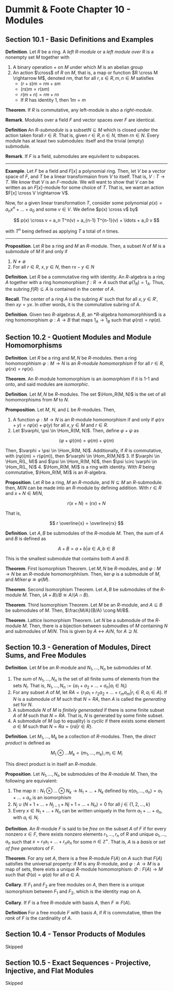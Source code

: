 # Dummit & Foote Chapter 10 - Modules

## Section 10.1 - Basic Definitions and Examples

**Definition**. Let $R$ be a ring. A *left $R$-module* or a *left module over $R$* is a nonempty set $M$ together with

1. A binary operation $+$ on $M$ under which $M$ is an abelian group
2. An action $\cross$ of $R$ on $M$, that is, a map or function $R \cross M \rightarrow M$, denoted $rm$, that for all $r, s \in R, m, n \in M$ satisfies
    - $(r + s)m = rm + sm$
    - $(rs)m = r(sm)$
    - $r(m + n) = rm + rn$
    - If $R$ has identity $1$, then $1m = m$

**Theorem**. If $R$ is commutative, any left-module is also a *right-module*.

**Remark**. Modules over a field $F$ and vector spaces over $F$ are identical.

**Definition** An *R-submodule* is a subset$N \subseteq M$ which is closed under the action taken forall $r \in R$. That is, given $r \in R, n \in N$, tthen $rn \in N$. Every module has at least two submodules: itself and the trivial (empty) submodule.

**Remark**. If $F$ is a field, submodules are equivilent to subspaces.

---

**Example**. Let $F$ be a field and $F[x]$ a polynomial ring. Then, let $V$ be a vector space of $F$, and $T$ be a linear transformaion from $V$ to itself. That is, $V: T \rightarrow T$. We know that $V$ is an $F$-module. We will want to show that $V$ can be written as an $F[x]$-module for some choice of $T$. That is, we want an action $F[x] \cross V \rightarrow V$.

Now, for a given linear transformation $T$, consider some polynomial $p(x) = a_n x^n + \ldots + a_0$ and some $v \in V$. We define $p(x) \cross v$ by$

$$
p(x) \cross v = a_n T^n(v) + a_{n-1} T^{n-1}(v) + \ldots + a_0 v
$$

with $T^n$ being defined as applying $T$ a total of $n$ times.

---

**Proposition**. Let $R$ be a ring and $M$ an $R$-module. Then, a subset $N$ of $M$ is a submodule of $M$ if and only if

1. $N \neq \emptyset$
2. For all $r \in R$, $x, y \in N$, then $rx - y \in N$

**Definition**. Let $R$ be a commutative ring with identity. An $R$-algebra is a ring $A$ together with a ring homomorphism $f: R \rightarrow A$ such that $\varphi(1_R) = 1_A$. Thus, the subring $f(R) \subseteq A$ is contained in the center of $A$.

**Recall**. The center of a ring $A$ is the subring $A'$ such that for all $x, y \in R'$, then $xy = yx$. In other words, it is the commutative subring of $A$.

**Definition**. Given two $R$-algebras $A, B$, an *$R$-algebra homomorphhism$ is a ring homomorphism $\varphi: A \rightarrow B$ that maps $1_A \rightarrow 1_B$ such that $\varphi(ra) = r\varphi(a)$.

## Section 10.2 - Quotient Modules and Module Homomorphisms

**Definition**. Let $R$ be a ring and $M, N$ be $R$-modules. then a ring homomorphhism $\varphi: M \rightarrow N$ is an *$R$-module homomorphism* if for all $r \in R$, $\varphi(rx) = r\varphi(x)$.

**Theorem**. An $R$-module homomorphism is an *isomorphism* if it is 1-1 and onto, and said modules are *isomorphic*.

**Definition**. Let $M, N$ be $R$-modules. The set $\Hom_R(M, N)$ is the set of all homomorphisms from $M$ to $N$.

**Promposition**. Let $M$, $N$, and $L$ be $R$-modules. Then,

1. A function $\varphi: M \rightarrow N$ is an $R$-module homomorphism if and only if $\varphi(rx + y) = r\varphi(x) + \varphi(y)$ for all $x, y \in M$ and $r \in R$.
2. Let $\varphi, \psi \in \Hom_R(M, N)$. Then, define $\varphi + \psi$ as

$$
(\varphi + \psi)(m) = \varphi(m) + \psi(m)
$$

Then, $\varphi + \psi \in \Hom_R(M, N)$. Additionally, if $R$ is commutative, with $(r\varphi)(m) = r(\varphi(m))$, then $r\varphi \in \Hom_R(M,N)$
3. If $\varphi \in \Hom_R(L, M)$ and $\psi \in \Hom_R(M, N)$, then $\psi \circ \varphi \in \Hom_R(L, N)$
4. $\Hom_R(M, M)$ is a ring with identity. With $R$ being commutative, $\Hom_R(M, M)$ is an $R$-algebra.

**Proposition**. Let $R$ be a ring, $M$ an $R$-module, and $N \subseteq M$ an $R$-submodule. then, $M/N$ can be made into an $R$-module by defining addition. With $r \in R$ and $x + N \in M/N$,

$$
r(x + N) = (rx) + N
$$

That is,

$$
r \overline{x} = \overline{rx}
$$

**Definition**. Let $A, B$ be submodules  of the $R$-module $M$. Then, the *sum* of $A$ and $B$ is defined as

$$
A + B = {a + b | a \in A, b \in B}
$$

This is the smallest submodule that contains both $A$ and $B$.

**Theorem**. First Isomorphism Theorem. Let $M, N$ be $R$-modules, and $\varphi: M \rightarrow N$ be an $R$-module homomorphhiism. Then, $\ker \varphi$ is a submodule of $M$, and $M / \ker \varphi \cong \varphi(M)$.

**Theorem**. Second Isomorphism Theorem. Let $A, B$ be submodules of the $R$-module $M$. Then, $(A + B)/B \cong A/(A \cap B)$.

**Theorem**. Third Isomorphism Theorem. Let $M$ be an $R$-module, and $A \subseteq B$ be submodules of $M$. Then, $\frac{M/A}{B/A} \cong M/B$.

**Theorem**. Lattice Isomorphism Theorem. Let $N$ be a submodule of the $R$-module $M$. Then, there is a bijection between submoudles of $M$ containing $N$ and submodules of $M/N$. This is given by $A \leftrightarrow A/N$, for $A \supseteq N$.

## Section 10.3 - Generation of Modules, Direct Sums, and Free Modules

**Definition**. Let $M$ be an $R$-module and $N_1, \ldots, N_n$ be submodules of $M$.

1. The *sum* of $N_1, \ldots, N_n$ is the set of all finite sums of elements from the sets $N_i$. That is, $N_1, \ldots, N_n := \{a_1 + a_2 + \ldots + a_n | a_i \in N_i\}$
2. For any subset $A$ of $M$, let $RA = \{r_1 a_1 + r_2 a_2 + \ldots + r_m a_m | r_i \in R, a_i \in A\}$. If $N$ is a submodule of $M$ such that $N = RA$, then $A$ is called the *generating set* for $N$.
3. A submodule $N$ of $M$ is *finitely generaated* if there is some finite subset $A$ of $M$ such that $N = RA$. That is, $N$ is generated by some finite subset.
4. A submodule of $M$ (up to equality) is $cyclic$ if there exists some element $a \in M$ such that $N = Ra = \{ra | r \in R\}$.

**Definition**. Let $M_1, \ldots, M_k$ be a collection of $R$-modules. Then, the *direct product* is defined as

$$
M_1 \otimes \ldots M_k = (m_1, \ldots, m_k), m_i \in M_i
$$

This direct product is in itself an $R$-module.

**Proposition**. Let $N_1, \ldots, N_n$ be submodules of the $R$-module $M$. Then, the following are equivalent:

1. The map $\pi: N_1 \otimes \ldots \otimes N_k \rightarrow N_1 + \ldots + N_k$ defined by $\pi(a_1, \ldots, a_n) = a_1 + \ldots + a_n$ is an isomorphism
2. $N_j \cup (N+1 + \ldots + N_{j-1} + N{j+1} + \ldots + N_n) = 0$ for all $j \in \{1, 2, \ldots, k\}$
3. Every $x \in N_1 + \ldots + N_n$ can be written uniquely in the form $a_1 + \ldots + a_n$, with $a_i \in N_i$

**Definition**. An $R$-module $F$ is said to be *free* on the subset $A$ of $F$ if for every nonzero $x \in F$, there exists nonzero elements $r_1, \ldots, r_n$ of $R$ and unique $a_1, \ldots, a_n$ such that $x = r_1 a_1 + \ldots + r_n a_n$ for some $n \in \mathbb{Z}^+$. That is, $A$ is a *basis* or *set of free generators* of $F$.

**Theorem**. For any set $A$, there is a free $R$-module $F(A)$ on $A$ such that $F(A)$ satisfies the universal property: if $M$ is any $R$-module, and $\varphi: A \rightarrow M$ is a map of sets, there eixts a unique $R$-module homomorphism: $\Phi: F(A) \rightarrow M$ such that $\Phi(a) = \varphi(a)$ for all $a \in A$.

**Collary**. If $F_1$ and $F_2$ are free modules on $A$, then there is a unique isomorphism between $F_1$ and $F_2$, which is the identity map on A.

**Collary**. If $F$ is a free $R$-module with basis $A$, then $F \cong F(A)$.

**Definition** For a free module $F$ with basis $A$, if $R$ is commutative, tthen the *rank* of $F$ is the cardinality of $A$.

## Section 10.4 - Tensor Products of Modules

Skipped

## Section 10.5 - Exact Sequences - Projective, Injective, and Flat Modules

Skipped
